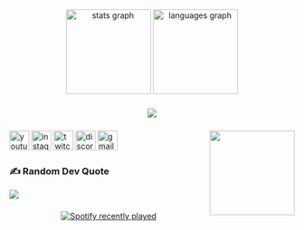 <h2 align="left"></h2>

###

<div align="center">
  <img src="https://github-readme-stats.vercel.app/api?username=ThatsTheWhiteWolf&hide_title=false&hide_rank=false&show_icons=true&include_all_commits=true&count_private=true&disable_animations=false&theme=dracula&locale=en&hide_border=false" height="150" alt="stats graph"  />
  <img src="https://github-readme-stats.vercel.app/api/top-langs?username=ThatsTheWhiteWolf&locale=en&hide_title=false&layout=compact&card_width=320&langs_count=5&theme=dracula&hide_border=false" height="150" alt="languages graph"  />
</div>

###

<div align="center">
  <img src="https://profile-counter.glitch.me/ThatsTheWhiteWolf/count.svg?"  />
</div>

###

<div align="left">
</div>

###

<img align="right" height="150" src="https://i.imgur.com/WPxZT8C.png"  />

###

<div align="left">
  <img src="https://img.shields.io/static/v1?message=Youtube&logo=youtube&label=&color=FF0000&logoColor=white&labelColor=&style=for-the-badge" height="35" alt="youtube logo"  />
  <img src="https://img.shields.io/static/v1?message=Instagram&logo=instagram&label=&color=E4405F&logoColor=white&labelColor=&style=for-the-badge" height="35" alt="instagram logo"  />
  <img src="https://img.shields.io/static/v1?message=Twitch&logo=twitch&label=&color=9146FF&logoColor=white&labelColor=&style=for-the-badge" height="35" alt="twitch logo"  />
  <img src="https://img.shields.io/static/v1?message=Discord&logo=discord&label=&color=7289DA&logoColor=white&labelColor=&style=for-the-badge" height="35" alt="discord logo"  />
  <img src="https://img.shields.io/static/v1?message=Gmail&logo=gmail&label=&color=D14836&logoColor=white&labelColor=&style=for-the-badge" height="35" alt="gmail logo"  />
</div>

###

### ✍️ Random Dev Quote
![](https://quotes-github-readme.vercel.app/api?type=horizontal&theme=dark)

###

<div align="center">
  <a href="https://open.spotify.com/user/40nfm58191r77sh96gvip7805">
    <img src="https://spotify-recently-played-readme.vercel.app/api?user=40nfm58191r77sh96gvip7805&count=5&unique=false" alt="Spotify recently played"  />
  </a>
</div>

###
